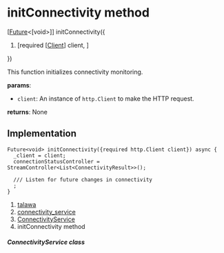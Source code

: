 
<div>

# initConnectivity method

</div>


[[Future](https://api.flutter.dev/flutter/dart-core/Future-class.html)\<[void\>]]
initConnectivity({

1.  [required
    [[Client](https://pub.dev/documentation/http/1.2.2/http/Client-class.md)]
    client, ]

})



This function initializes connectivity monitoring.

**params**:

-   `client`: An instance of `http.Client` to make the HTTP request.

**returns**: None



## Implementation

``` language-dart
Future<void> initConnectivity({required http.Client client}) async {
  _client = client;
  connectionStatusController = StreamController<List<ConnectivityResult>>();

  /// Listen for future changes in connectivity
  ;
}
```







1.  [talawa](../../index.md)
2.  [connectivity_service](../../services_third_party_service_connectivity_service/)
3.  [ConnectivityService](../../services_third_party_service_connectivity_service/ConnectivityService-class.md)
4.  initConnectivity method

##### ConnectivityService class







